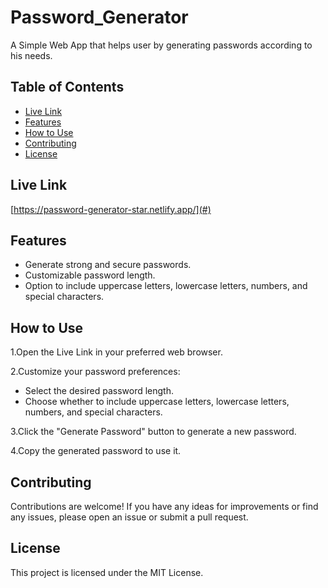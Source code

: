 # Password_Generator
A Simple Web App that helps user by generating passwords according to his needs.

## Table of Contents

- [Live Link](#demo)
- [Features](#features)
- [How to Use](#how-to-use)
- [Contributing](#contributing)
- [License](#license)

## Live Link
[https://password-generator-star.netlify.app/](#) 

## Features

- Generate strong and secure passwords.
- Customizable password length.
- Option to include uppercase letters, lowercase letters, numbers, and special characters.

## How to Use

1.Open the Live Link in your preferred web browser.

2.Customize your password preferences:
- Select the desired password length.
 - Choose whether to include uppercase letters, lowercase letters, numbers, and special characters.
   
3.Click the "Generate Password" button to generate a new password.

4.Copy the generated password to use it.

## Contributing
Contributions are welcome! If you have any ideas for improvements or find any issues, please open an issue or submit a pull request.

## License
This project is licensed under the MIT License.


